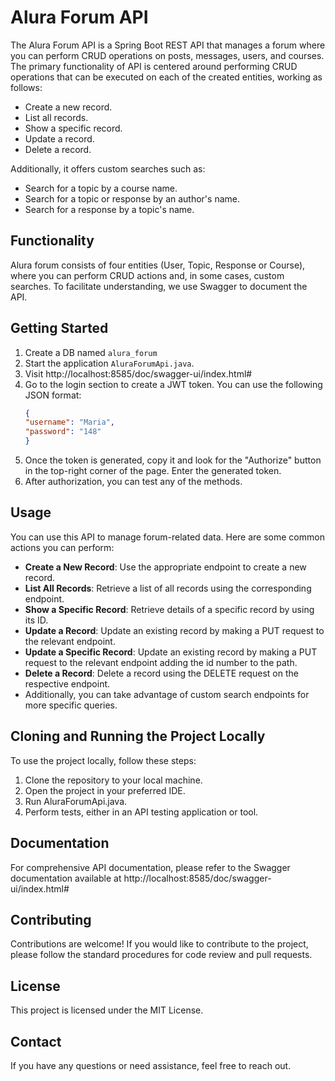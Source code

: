 # Alura Forum API

The Alura Forum API is a Spring Boot REST API that manages a forum where you can
perform CRUD operations on posts, messages, users, and courses. 
The primary functionality of API is centered around performing CRUD operations that can be executed on each of the created entities, working as follows:

- Create a new record.
- List all records.
- Show a specific record.
- Update a record.
- Delete a record.

Additionally, it offers custom searches such as:

- Search for a topic by a course name.
- Search for a topic or response by an author's name.
- Search for a response by a topic's name.

## Functionality

Alura forum consists of four entities (User, Topic, Response or Course),
where you can perform CRUD actions and, in some cases, custom searches. 
To facilitate understanding, we use Swagger to document the API.

## Getting Started

1. Create a DB named `alura_forum`
2. Start the application `AluraForumApi.java`.
3. Visit http://localhost:8585/doc/swagger-ui/index.html#
4. Go to the login section to create a JWT token. You can use the following JSON format:
    ```json
    {
    "username": "Maria",
    "password": "148"
    }
    ```
5. Once the token is generated, copy it and look for the "Authorize" button in the
top-right corner of the page. Enter the generated token.
6. After authorization, you can test any of the methods.

## Usage

You can use this API to manage forum-related data. Here are some common actions 
you can perform:

* **Create a New Record**: Use the appropriate endpoint to create a new record.
* **List All Records**: Retrieve a list of all records using the corresponding endpoint.
* **Show a Specific Record**: Retrieve details of a specific record by using its ID.
* **Update a Record**: Update an existing record by making a PUT request to the
relevant endpoint.
* **Update a Specific Record**: Update an existing record by making a PUT request to the
  relevant endpoint adding the id number to the path.
* **Delete a Record**: Delete a record using the DELETE request on the respective endpoint.
* Additionally, you can take advantage of custom search endpoints for more specific queries.

## Cloning and Running the Project Locally

To use the project locally, follow these steps:
1. Clone the repository to your local machine.
2. Open the project in your preferred IDE.
3. Run AluraForumApi.java.
4. Perform tests, either in an API testing application or tool.

## Documentation

For comprehensive API documentation, please refer to the Swagger documentation available at http://localhost:8585/doc/swagger-ui/index.html#

## Contributing

Contributions are welcome! If you would like to contribute to the project, please follow the standard procedures for code review and pull requests.

## License
This project is licensed under the MIT License.

## Contact
If you have any questions or need assistance, feel free to reach out.